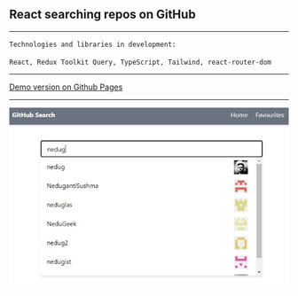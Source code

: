 ## React searching repos on GitHub

***

```
Technologies and libraries in development:

React, Redux Toolkit Query, TypeScript, Tailwind, react-router-dom
```

***

[Demo version on Github Pages](https://nedug.github.io/cv-alexander-r/)

***

![](https://github.com/nedug/cv-alexander-r/blob/main/src/common/img/github.jpg?raw=true)